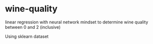 # wine-quality

linear regression with neural network mindset 
to determine wine quality between 0 and 2 (inclusive)

Using sklearn dataset
